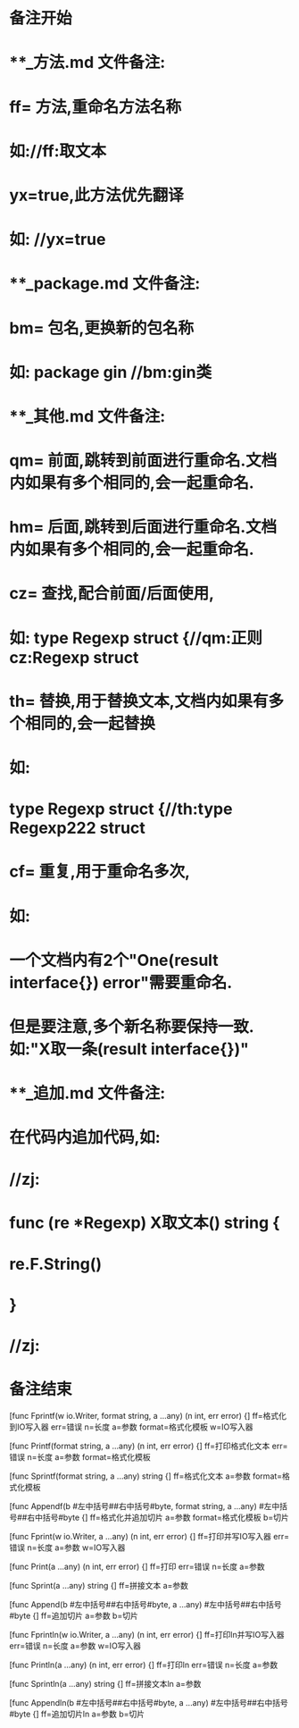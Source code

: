 # 备注开始
# **_方法.md 文件备注:
# ff= 方法,重命名方法名称
# 如://ff:取文本
#
# yx=true,此方法优先翻译
# 如: //yx=true


# **_package.md 文件备注:
# bm= 包名,更换新的包名称 
# 如: package gin //bm:gin类


# **_其他.md 文件备注:
# qm= 前面,跳转到前面进行重命名.文档内如果有多个相同的,会一起重命名.
# hm= 后面,跳转到后面进行重命名.文档内如果有多个相同的,会一起重命名.
# cz= 查找,配合前面/后面使用,
# 如: type Regexp struct {//qm:正则 cz:Regexp struct
#
# th= 替换,用于替换文本,文档内如果有多个相同的,会一起替换
# 如:
# type Regexp struct {//th:type Regexp222 struct
#
# cf= 重复,用于重命名多次,
# 如: 
# 一个文档内有2个"One(result interface{}) error"需要重命名.
# 但是要注意,多个新名称要保持一致. 如:"X取一条(result interface{})"


# **_追加.md 文件备注:
# 在代码内追加代码,如:
# //zj:
# func (re *Regexp) X取文本() string { 
#    re.F.String()
# }
# //zj:
# 备注结束

[func Fprintf(w io.Writer, format string, a ...any) (n int, err error) {]
ff=格式化到IO写入器
err=错误
n=长度
a=参数
format=格式化模板
w=IO写入器

[func Printf(format string, a ...any) (n int, err error) {]
ff=打印格式化文本
err=错误
n=长度
a=参数
format=格式化模板

[func Sprintf(format string, a ...any) string {]
ff=格式化文本
a=参数
format=格式化模板

[func Appendf(b #左中括号##右中括号#byte, format string, a ...any) #左中括号##右中括号#byte {]
ff=格式化并追加切片
a=参数
format=格式化模板
b=切片

[func Fprint(w io.Writer, a ...any) (n int, err error) {]
ff=打印并写IO写入器
err=错误
n=长度
a=参数
w=IO写入器

[func Print(a ...any) (n int, err error) {]
ff=打印
err=错误
n=长度
a=参数

[func Sprint(a ...any) string {]
ff=拼接文本
a=参数

[func Append(b #左中括号##右中括号#byte, a ...any) #左中括号##右中括号#byte {]
ff=追加切片
a=参数
b=切片

[func Fprintln(w io.Writer, a ...any) (n int, err error) {]
ff=打印ln并写IO写入器
err=错误
n=长度
a=参数
w=IO写入器

[func Println(a ...any) (n int, err error) {]
ff=打印ln
err=错误
n=长度
a=参数

[func Sprintln(a ...any) string {]
ff=拼接文本ln
a=参数

[func Appendln(b #左中括号##右中括号#byte, a ...any) #左中括号##右中括号#byte {]
ff=追加切片ln
a=参数
b=切片
